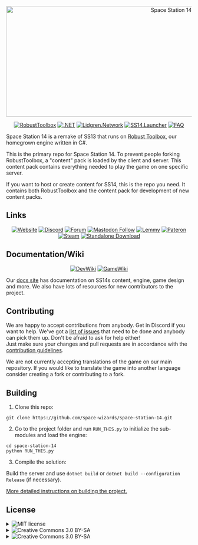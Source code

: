<div class="header" align="center"> <img alt="Space Station 14" width="880" height="300" src="https://raw.githubusercontent.com/space-wizards/asset-dump/de329a7898bb716b9d5ba9a0cd07f38e61f1ed05/github-logo.svg" </p>

[![RobustToolbox](https://img.shields.io/badge/Robust_Toolbox-grey?style=for-the-badge&logo=framework&logoColor=white)](https://github.com/space-wizards/RobustToolbox)
[![.NET](https://img.shields.io/badge/dotnet-8-purple?style=for-the-badge&logo=dotnet&logoColor=white)](https://dotnet.microsoft.com/en-us/download/dotnet/) 
[![Lidgren.Network](https://img.shields.io/badge/Lidgren.Network-Space_Wizards_Edition-green?style=for-the-badge&logo=chianetwork&logoColor=white)](https://github.com/space-wizards/SpaceWizards.Lidgren.Network) 
[![SS14.Launcher](https://img.shields.io/badge/SS14_Launcher-grey?style=for-the-badge&logo=fluentd&logoColor=white)](https://github.com/space-wizards/SS14.Launcher) 
[![FAQ](https://img.shields.io/badge/FAQ-grey?style=for-the-badge&logo=instatus&logoColor=white)](https://faq.ss14.io/)

<!--- It's worth changing to something, but I do not know what, I did not find a suitable icon in the library, but I can not cram my own. -->   

</div>

Space Station 14 is a remake of SS13 that runs on [Robust Toolbox](https://github.com/space-wizards/RobustToolbox), our homegrown engine written in C#.

This is the primary repo for Space Station 14. To prevent people forking RobustToolbox, a "content" pack is loaded by the client and server. This content pack contains everything needed to play the game on one specific server.

If you want to host or create content for SS14, this is the repo you need. It contains both RobustToolbox and the content pack for development of new content packs.

## Links
<div class="header" align="center">

[![Website](https://img.shields.io/badge/Website-grey?style=for-the-badge&logo=homepage&logoColor=white)](https://spacestation14.com/)
[![Discord](https://img.shields.io/discord/310555209753690112?style=for-the-badge&logo=Discord&logoColor=white&label=Discord)](https://discord.ss14.io/)
[![Forum](https://img.shields.io/badge/Forum-grey?style=for-the-badge&logo=formspree&logoColor=white)](https://forum.spacestation14.com/)
[![Mastodon Follow](https://img.shields.io/mastodon/follow/109494536058468816?domain=https%3A%2F%2Fmastodon.gamedev.place&style=for-the-badge&logo=Mastodon&logoColor=white)](https://mastodon.gamedev.place/@spacestation14)
[![Lemmy](https://img.shields.io/badge/Lemmy-grey?style=for-the-badge&logo=lemmy&logoColor=white)](https://lemmy.spacestation14.com/)
[![Pateron](https://img.shields.io/badge/Pateron-grey?style=for-the-badge&logo=pateron&logoColor=white)](https://www.patreon.com/spacestation14)
[![Steam](https://img.shields.io/badge/Steam-Playtest-g?style=for-the-badge&logo=steam&logoColor=white)](https://store.steampowered.com/app/1255460/Space_Station_14/)
[![Standalone Download](https://img.shields.io/badge/Standalone_Download-grey?style=for-the-badge&logo=googlecloudstorage&logoColor=white)](https://spacestation14.com/about/nightlies/)

</div>

## Documentation/Wiki

<div class="header" align="center">

[![DevWiki](https://img.shields.io/badge/Space_Wizards_Development_Wiki-grey?style=for-the-badge&logo=mdbook&logoColor=white)](https://docs.spacestation14.com/)
[![GameWiki](https://img.shields.io/badge/Game_Wiki-grey?style=for-the-badge&logo=gitbook&logoColor=white)](https://wiki.ss14.io/) 

</div>

Our [docs site](https://docs.spacestation14.com/) has documentation on SS14s content, engine, game design and more. We also have lots of resources for new contributors to the project.

## Contributing

We are happy to accept contributions from anybody. Get in Discord if you want to help. We've got a [list of issues](https://github.com/space-wizards/space-station-14-content/issues) that need to be done and anybody can pick them up. Don't be afraid to ask for help either!  
Just make sure your changes and pull requests are in accordance with the [contribution guidelines](https://docs.spacestation14.com/en/general-development/codebase-info/pull-request-guidelines.html).

We are not currently accepting translations of the game on our main repository. If you would like to translate the game into another language consider creating a fork or contributing to a fork.

## Building

1. Clone this repo:
```shell
git clone https://github.com/space-wizards/space-station-14.git
```
2. Go to the project folder and run `RUN_THIS.py` to initialize the sub-modules and load the engine:
```shell
cd space-station-14
python RUN_THIS.py
```
3. Compile the solution: 

Build the server and use `dotnet build` or `dotnet build --configuration Release` (if necessary).

[More detailed instructions on building the project.](https://docs.spacestation14.com/en/general-development/setup.html)

## License

<details>
<summary><a><img src="https://img.shields.io/badge/licence-MIT-green?style=for-the-badge" alt="MIT license"></a></summary>

>All code for the content repository is licensed under [MIT](https://github.com/space-wizards/space-station-14/blob/master/LICENSE.TXT).
</details>

<details>
<summary><a><img src="https://img.shields.io/badge/licence-CC_3.0_BY--SA-lightblue?style=for-the-badge" alt="Creative Commons 3.0 BY-SA"></a></summary>

>Most assets are licensed under [CC-BY-SA 3.0](https://creativecommons.org/licenses/by-sa/3.0/) unless stated otherwise. Assets have their license and the copyright in the metadata file. [Example](https://github.com/space-wizards/space-station-14/blob/master/Resources/Textures/Objects/Tools/crowbar.rsi/meta.json).
</details>

<details>
<summary><a><img src="https://img.shields.io/badge/licence-CC_3.0_BY--NC--SA-lightblue?style=for-the-badge" alt="Creative Commons 3.0 BY-SA"></a></summary>

>Note that some assets are licensed under the non-commercial [CC-BY-NC-SA 3.0](https://creativecommons.org/licenses/by-nc-sa/3.0/) or similar non-commercial licenses and will need to be removed if you wish to use this project commercially.
</details>
 